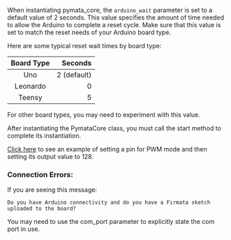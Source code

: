 When instantiating pymata_core, the `arduino_wait` parameter is set to a default value of 2 seconds. This value specifies the amount of time needed to allow the Arduino to complete a reset cycle. Make sure that this value is set to match the reset needs of your Arduino board type.

Here are some typical reset wait times by board type:

| Board Type    | Seconds       |
|:-------------:|--------------:|
| Uno           | 2 (default)   |
| Leonardo      | 0             |
| Teensy        | 5             |

For other board types, you may need to experiment with this value.

After instantiating the PymataCore class, you must call the start method to complete its instantiation.

[Click here](https://gist.github.com/MrYsLab/df8ec22ea16de6c84d67) to see an example of setting a pin for PWM mode and then setting its output value to 128.

### Connection Errors:

If you are seeing this message:

`Do you have Arduino connectivity and do you have a Firmata sketch uploaded to the board?`

You may need to use the com_port parameter to explicitly state the com port in use.
